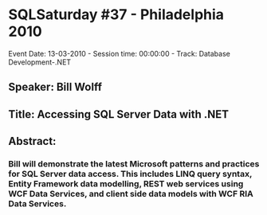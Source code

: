 # SQLSaturday #37 - Philadelphia 2010
Event Date: 13-03-2010 - Session time: 00:00:00 - Track: Database Development-.NET
## Speaker: Bill Wolff
## Title: Accessing SQL Server Data with .NET
## Abstract:
### Bill will demonstrate the latest Microsoft patterns and practices for SQL Server data access. This includes LINQ query syntax, Entity Framework data modelling, REST web services using WCF Data Services, and client side data models with WCF RIA Data Services.
